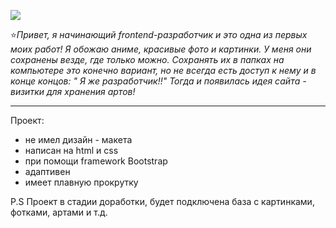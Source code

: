 
![](https://habrastorage.org/webt/5g/er/4b/5ger4b1alf1nialna-c87zgheec.png)


:star:_Привет, я начинающий frontend-разработчик и это одна из первых моих работ! Я обожаю аниме, красивые фото и картинки. У меня они сохранены везде, где только можно. Сохранять их в папках на компьютере это конечно вариант, но не всегда есть доступ к нему и в конце концов: " Я же разработчик!!" Тогда и появилась идея сайта - визитки для хранения артов!_
___
 Проект:
*  не имел дизайн - макета
* написан на html и css 
* при помощи framework Bootstrap
* адаптивен
* имеет плавную прокрутку


P.S Проект в стадии доработки, будет подключена база с картинками, фотками, артами и т.д.



